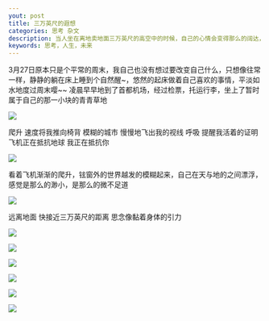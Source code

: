 ```yaml
---
yout: post
title: 三万英尺的遐想
categories: 思考 杂文
description: 当人坐在离地卖地面三万英尺的高空中的时候，自己的心情会变得那么的阔达，会有那么多的所思所想。
keywords: 思考，人生，未来
---
```


  3月27日原本只是个平常的周末，我自己也没有想过要改变自己什么，只想像往常一样，静静的躺在床上睡到个自然醒~，悠然的起床做着自己喜欢的事情，平淡如水地度过周末嘤~~
  凌晨早早地到了首都机场，经过检票，托运行李，坐上了暂时属于自己的那一小块的青青草地
  
  ![](http://onbsquc8n.bkt.clouddn.com/IMG_20151220_103617.jpg)
  
  爬升 速度将我推向椅背
  模糊的城市
  慢慢地飞出我的视线
  呼吸 提醒我活着的证明
  飞机正在抵抗地球
  我正在抵抗你
  
  ![](http://onbsquc8n.bkt.clouddn.com/IMG_20151220_111156.jpg)
  
  看着飞机渐渐的爬升，铉窗外的世界越发的模糊起来，自己在天与地的之间漂浮，感觉是那么的渺小，是那么的微不足道
  
  ![](http://onbsquc8n.bkt.clouddn.com/IMG_20151220_111200.jpg)

  远离地面
  快接近三万英尺的距离
  思念像黏着身体的引力

  ![](http://onbsquc8n.bkt.clouddn.com/IMG_20151220_111217.jpg)
  
![](http://onbsquc8n.bkt.clouddn.com/IMG_20151220_111247.jpg)

![](http://onbsquc8n.bkt.clouddn.com/IMG_20151220_111255.jpg)

![](http://onbsquc8n.bkt.clouddn.com/IMG_20151220_111303.jpg)

![](http://onbsquc8n.bkt.clouddn.com/IMG_20151220_111319.jpg)

![](http://onbsquc8n.bkt.clouddn.com/IMG_20151220_113439.jpg)
